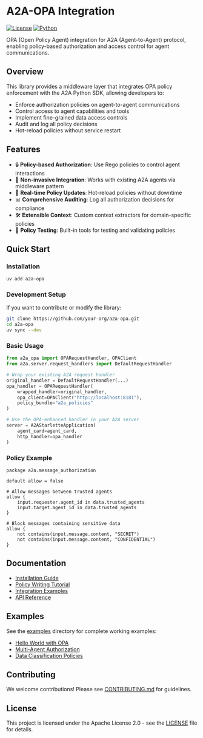 # A2A-OPA Integration

[![License](https://img.shields.io/badge/License-Apache_2.0-blue.svg)](https://opensource.org/licenses/Apache-2.0)
[![Python](https://img.shields.io/badge/python-3.10+-blue.svg)](https://www.python.org/downloads/)

OPA (Open Policy Agent) integration for A2A (Agent-to-Agent) protocol, enabling policy-based authorization and access control for agent communications.

## Overview

This library provides a middleware layer that integrates OPA policy enforcement with the A2A Python SDK, allowing developers to:

- Enforce authorization policies on agent-to-agent communications
- Control access to agent capabilities and tools
- Implement fine-grained data access controls
- Audit and log all policy decisions
- Hot-reload policies without service restart

## Features

- 🔒 **Policy-based Authorization**: Use Rego policies to control agent interactions
- 🚀 **Non-invasive Integration**: Works with existing A2A agents via middleware pattern
- 🔄 **Real-time Policy Updates**: Hot-reload policies without downtime
- 📊 **Comprehensive Auditing**: Log all authorization decisions for compliance
- 🛠️ **Extensible Context**: Custom context extractors for domain-specific policies
- 🧪 **Policy Testing**: Built-in tools for testing and validating policies

## Quick Start

### Installation

```bash
uv add a2a-opa
```

### Development Setup

If you want to contribute or modify the library:

```bash
git clone https://github.com/your-org/a2a-opa.git
cd a2a-opa
uv sync --dev
```

### Basic Usage

```python
from a2a_opa import OPARequestHandler, OPAClient
from a2a.server.request_handlers import DefaultRequestHandler

# Wrap your existing A2A request handler
original_handler = DefaultRequestHandler(...)
opa_handler = OPARequestHandler(
    wrapped_handler=original_handler,
    opa_client=OPAClient("http://localhost:8181"),
    policy_bundle="a2a_policies"
)

# Use the OPA-enhanced handler in your A2A server
server = A2AStarletteApplication(
    agent_card=agent_card,
    http_handler=opa_handler
)
```

### Policy Example

```rego
package a2a.message_authorization

default allow = false

# Allow messages between trusted agents
allow {
    input.requester.agent_id in data.trusted_agents
    input.target.agent_id in data.trusted_agents
}

# Block messages containing sensitive data
allow {
    not contains(input.message.content, "SECRET")
    not contains(input.message.content, "CONFIDENTIAL")
}
```

## Documentation

- [Installation Guide](docs/installation.md)
- [Policy Writing Tutorial](docs/policies.md)
- [Integration Examples](docs/examples.md)
- [API Reference](docs/api.md)

## Examples

See the [examples](examples/) directory for complete working examples:

- [Hello World with OPA](examples/hello_world_opa/)
- [Multi-Agent Authorization](examples/multi_agent_auth/)
- [Data Classification Policies](examples/data_classification/)

## Contributing

We welcome contributions! Please see [CONTRIBUTING.md](CONTRIBUTING.md) for guidelines.

## License

This project is licensed under the Apache License 2.0 - see the [LICENSE](LICENSE) file for details.